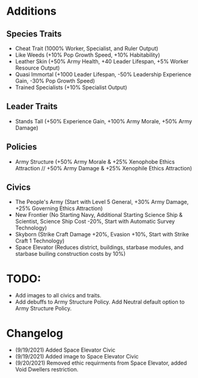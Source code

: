 # Additions

## Species Traits
- Cheat Trait (1000% Worker, Specialist, and Ruler Output)
- Like Weeds (+10% Pop Growth Speed, +10% Habitability)
- Leather Skin (+50% Army Health, +40 Leader Lifespan, +5% Worker Resource Output)
- Quasi Immortal (+1000 Leader Lifespan, -50% Leadership Experience Gain, -30% Pop Growth Speed)
- Trained Specialists (+10% Specialist Output)

## Leader Traits
- Stands Tall (+50% Experience Gain, +100% Army Morale, +50% Army Damage)

## Policies
 - Army Structure (+50% Army Morale & +25% Xenophobe Ethics Attraction // +50% Army Damage & +25% Xenophile Ethics Attraction)

 ## Civics
 - The People's Army (Start with Level 5 General, +30% Army Damage, +25% Governing Ethics Attraction)
 - New Frontier (No Starting Navy, Additional Starting Science Ship & Scientist, Science Ship Cost -20%, Start with Automatic Survey Technology)
 - Skyborn (Strike Craft Damage +20%, Evasion +10%, Start with Strike Craft 1 Technology)
 - Space Elevator (Reduces district, buildings, starbase modules, and starbase builing construction costs by 10%)


# TODO:
- Add images to all civics and traits.
- Add debuffs to Army Structure Policy. Add Neutral default option to Army Structure Policy. 

# Changelog
 - (9/19/2021) Added Space Elevator Civic
 - (9/19/2021) Added image to Space Elevator Civic
 - (9/20/2021) Removed ethic requirments from Space Elevator, added Void Dwellers restriction.
